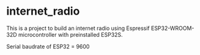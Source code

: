 # internet_radio
This is a project to build an internet radio using Espressif ESP32-WROOM-32D microcontroller with preinstalled ESP32S.

Serial baudrate of ESP32 = 9600